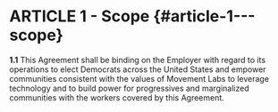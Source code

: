 # **ARTICLE 1 \- Scope**    {#article-1---scope}

**1.1**	This Agreement shall be binding on the Employer with regard to its operations to elect Democrats across the United States and empower communities consistent with the values of Movement Labs to leverage technology and to build power for progressives and marginalized communities with the workers covered by this Agreement. 